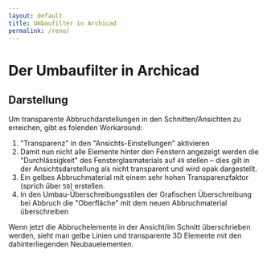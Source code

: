 ```yaml
---
layout: default
title: Umbaufilter in Archicad
permalink: /reno/
---
```

# Der Umbaufilter in Archicad

## Darstellung
Um transparente Abbruchdarstellungen in den Schnitten/Ansichten zu erreichen, gibt es folenden Workaround:

1. "Transparenz" in den "Ansichts-Einstellungen" aktivieren
1. Damit nun nicht alle Elemente hinter den Fenstern angezeigt werden die "Durchlässigkeit" des Fensterglasmaterials auf `49` stellen – dies gilt in der Ansichtsdarstellung als nicht transparent und wird opak dargestellt.
1. Ein gelbes Abbruchmaterial mit einem sehr hohen Transparenzfaktor (sprich über `50`) erstellen.
1. In den Umbau-Überschreibungsstilen der Grafischen Überschreibung bei Abbruch die "Oberfläche" mit dem neuen Abbruchmaterial überschreiben

Wenn jetzt die Abbruchelemente in der Ansicht/im Schnitt überschrieben werden, sieht man gelbe Linien und transparente 3D Elemente mit den dahinterliegenden Neubauelementen.
